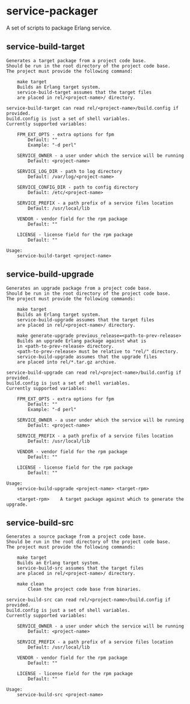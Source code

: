 service-packager
================

A set of scripts to package Erlang service.

## service-build-target

    Generates a target package from a project code base.
    Should be run in the root directory of the project code base.
    The project must provide the following command:

        make target
        Builds an Erlang target system.
        service-build-target assumes that the target files
        are placed in rel/<project-name>/ directory.

    service-build-target can read rel/<project-name>/build.config if provided.
    build.config is just a set of shell variables.
    Currently supported variables:

        FPM_EXT_OPTS - extra options for fpm
            Default: ""
            Example: "-d perl"

        SERVICE_OWNER - a user under which the service will be running
            Default: <project-name>

        SERVICE_LOG_DIR - path to log directory
            Default: /var/log/<project-name>

        SERVICE_CONFIG_DIR - path to config directory
            Default: /etc/<project-name>

        SERVICE_PREFIX - a path prefix of a service files location
            Default: /usr/local/lib

        VENDOR - vendor field for the rpm package
            Default: ""

        LICENSE - license field for the rpm package
            Default: ""

    Usage:
        service-build-target <project-name>
        
## service-build-upgrade

    Generates an upgrade package from a project code base.
    Should be run in the root directory of the project code base.
    The project must provide the following commands:

        make target
        Builds an Erlang target system.
        service-build-upgrade assumes that the target files
        are placed in rel/<project-name>/ directory.

        make generate-upgrade previous_release=<path-to-prev-release>
        Builds an upgrade Erlang package against what is
        in <path-to-prev-release> directory.
        <path-to-prev-release> must be relative to "rel/" directory.
        service-build-upgrade assumes that the upgrade files
        are placed into rel/*.tar.gz archive.

    service-build-upgrade can read rel/<project-name>/build.config if provided.
    build.config is just a set of shell variables.
    Currently supported variables:

        FPM_EXT_OPTS - extra options for fpm
            Default: ""
            Example: "-d perl"

        SERVICE_OWNER - a user under which the service will be running
            Default: <project-name>

        SERVICE_PREFIX - a path prefix of a service files location
            Default: /usr/local/lib

        VENDOR - vendor field for the rpm package
            Default: ""

        LICENSE - license field for the rpm package
            Default: ""

    Usage:
        service-build-upgrade <project-name> <target-rpm>

        <target-rpm>    A target package against which to generate the upgrade.


## service-build-src

    Generates a source package from a project code base.
    Should be run in the root directory of the project code base.
    The project must provide the following commands:

        make target
        Builds an Erlang target system.
        service-build-src assumes that the target files
        are placed in rel/<project-name>/ directory.

        make clean
            Clean the project code base from binaries.

    service-build-src can read rel/<project-name>/build.config if provided.
    build.config is just a set of shell variables.
    Currently supported variables:

        SERVICE_OWNER - a user under which the service will be running
            Default: <project-name>

        SERVICE_PREFIX - a path prefix of a service files location
            Default: /usr/local/lib

        VENDOR - vendor field for the rpm package
            Default: ""

        LICENSE - license field for the rpm package
            Default: ""

    Usage:
        service-build-src <project-name>

